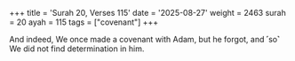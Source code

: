 +++
title = 'Surah 20, Verses 115'
date = '2025-08-27'
weight = 2463
surah = 20
ayah = 115
tags = ["covenant"]
+++

And indeed, We once made a covenant with Adam, but he forgot, and ˹so˺ We did not find determination in him.